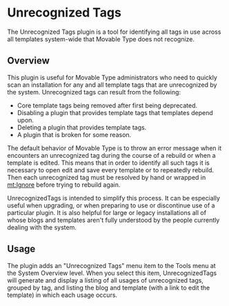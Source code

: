 # Unrecognized Tags

The Unrecognized Tags plugin is a tool for identifying all tags in use across
all templates system-wide that Movable Type does not recognize.

## Overview

This plugin is useful for Movable Type administrators who need to quickly scan
an installation for any and all template tags that are unrecognized by the
system. Unrecognized tags can result from the following:

* Core template tags being removed after first being deprecated.
* Disabling a plugin that provides template tags that templates depend
  upon.
* Deleting a plugin that provides template tags.
* A plugin that is broken for some reason.

The default behavior of Movable Type is to throw an error message when it
encounters an unrecognized tag during the course of a rebuild or when a
template is edited. This means that in order to identify all such tags it is
necessary to open edit and save every template or to repeatedly rebuild. Then
each unrecognized tag must be resolved by hand or wrapped in <mt:Ignore>
before trying to rebuild again.

UnrecognizedTags is intended to simplify this process. It can be especially
useful when upgrading, or when preparing to use or discontinue use of a
particular plugin. It is also helpful for large or legacy installations all of
whose blogs and templates aren't fully understood by the people currently
dealing with the system.

## Usage

The plugin adds an "Unrecognized Tags" menu item to the Tools menu at the
System Overview level. When you select this item, UnrecognizedTags will
generate and display a listing of all usages of unrecognized tags, grouped by
tag, and listing the blog and template (with a link to edit the template) in
which each usage occurs.
